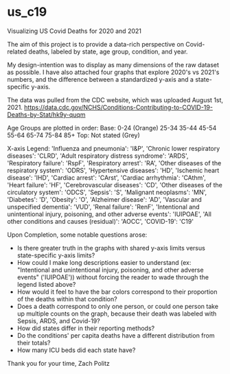 # us_c19
Visualizing US Covid Deaths for 2020 and 2021

The aim of this project is to provide a data-rich perspective on Covid-related deaths, labeled by state, age group, condition, and year.

My design-intention was to display as many dimensions of the raw dataset as possible. I have also attached four graphs that explore 2020's vs 2021's numbers, and the difference between a standardized y-axis and a state-specific y-axis.

The data was pulled from the CDC website, which was uploaded August 1st, 2021.
https://data.cdc.gov/NCHS/Conditions-Contributing-to-COVID-19-Deaths-by-Stat/hk9y-quqm


Age Groups are plotted in order:
Base: 0-24 (Orange)
25-34
35-44
45-54
55-64
65-74
75-84
85+
Top: Not stated (Grey)


X-axis Legend:
'Influenza and pneumonia': 'I&P', 
'Chronic lower respiratory diseases': 'CLRD', 
'Adult respiratory distress syndrome': 'ARDS', 
'Respiratory failure': 'RspF', 
'Respiratory arrest': 'RA', 
'Other diseases of the respiratory system': 'ODRS', 
'Hypertensive diseases': 'HD', 
'Ischemic heart disease': 'IHD', 
'Cardiac arrest': 'CArst', 
'Cardiac arrhythmia': 'CAthm', 
'Heart failure': 'HF', 
'Cerebrovascular diseases': 'CD', 
'Other diseases of the circulatory system': 'ODCS', 
'Sepsis': 'S', 
'Malignant neoplasms': 'MN', 
'Diabetes': 'D', 
'Obesity': 'O', 
'Alzheimer disease': 'AD', 
'Vascular and unspecified dementia': 'VUD', 
'Renal failure': 'RenF', 
'Intentional and unintentional injury, poisoning, and other adverse events': 'IUIPOAE', 
'All other conditions and causes (residual)': 'AOCC', 
'COVID-19': 'C19'


Upon Completion, some notable questions arose:
- Is there greater truth in the graphs with shared y-axis limits versus state-specific y-axis limits?
- How could I make long descriptions easier to understand (ex: "Intentional and unintentional injury, poisoning, and other adverse events" ('IUIPOAE')) without forcing the reader to wade through the legend listed above?
- How would it feel to have the bar colors correspond to their proportion of the deaths within that condition?
- Does a death correspond to only one person, or could one person take up multiple counts on the graph, because their death was labeled with Sepsis, ARDS, and Covid-19?
- How did states differ in their reporting methods?
- Do the conditions' per capita deaths have a different distribution from their totals?
- How many ICU beds did each state have?


Thank you for your time,
Zach Politz
